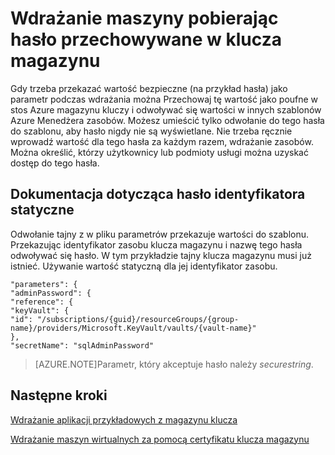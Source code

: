 <properties
    pageTitle="Wdrażanie maszyny przy użyciu hasła przechowywane w Azure stos klucza magazynu | Microsoft Azure"
    description="Dowiedz się, jak wdrożyć maszyny przy użyciu hasła przechowywane w Azure stos klucza magazynu"
    services="azure-stack"
    documentationCenter=""
    authors="rlfmendes"
    manager="natmack"
    editor=""/>

<tags
    ms.service="azure-stack"
    ms.workload="na"
    ms.tgt_pltfrm="na"
    ms.devlang="na"
    ms.topic="get-started-article"
    ms.date="09/26/2016"
    ms.author="ricardom"/>

# <a name="deploy-a-vm-by-retrieving-the-password-stored-in-key-vault"></a>Wdrażanie maszyny pobierając hasło przechowywane w klucza magazynu

Gdy trzeba przekazać wartość bezpieczne (na przykład hasła) jako parametr podczas wdrażania można Przechowaj tę wartość jako poufne w stos Azure magazynu kluczy i odwoływać się wartości w innych szablonów Azure Menedżera zasobów. Możesz umieścić tylko odwołanie do tego hasła do szablonu, aby hasło nigdy nie są wyświetlane. Nie trzeba ręcznie wprowadź wartość dla tego hasła za każdym razem, wdrażanie zasobów. Można określić, którzy użytkownicy lub podmioty usługi można uzyskać dostęp do tego hasła.

## <a name="reference-a-secret-with-static-id"></a>Dokumentacja dotycząca hasło identyfikatora statyczne

Odwołanie tajny z w pliku parametrów przekazuje wartości do szablonu. Przekazując identyfikator zasobu klucza magazynu i nazwę tego hasła odwoływać się hasło. W tym przykładzie tajny klucza magazynu musi już istnieć. Używanie wartość statyczną dla jej identyfikator zasobu.

    "parameters": {
    "adminPassword": {
    "reference": {
    "keyVault": {
    "id": "/subscriptions/{guid}/resourceGroups/{group-name}/providers/Microsoft.KeyVault/vaults/{vault-name}"
    },
    "secretName": "sqlAdminPassword"


>[AZURE.NOTE]Parametr, który akceptuje hasło należy *securestring*.

## <a name="next-steps"></a>Następne kroki
[Wdrażanie aplikacji przykładowych z magazynu klucza](azure-stack-kv-sample-app.md)

[Wdrażanie maszyn wirtualnych za pomocą certyfikatu klucza magazynu](azure-stack-kv-push-secret-into-vm.md)

